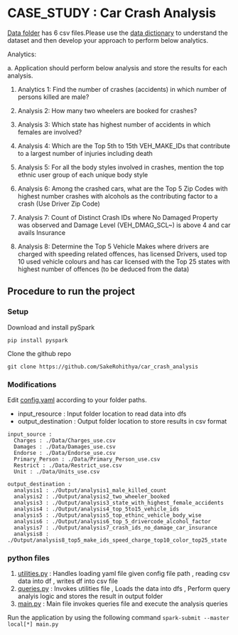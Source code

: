 # CASE_STUDY : Car Crash Analysis

[Data folder](https://github.com/SakeRohithya/car_crash_analysis/tree/ebf1da19c3cc6f91b49867242217c74d8accecc5/Data) has 6 csv files.Please use the [data dictionary](https://github.com/SakeRohithya/car_crash_analysis/blob/ebf1da19c3cc6f91b49867242217c74d8accecc5/Data%20Dictionary.xlsx) to understand the dataset and then develop your approach to perform below analytics.

Analytics:

a. Application should perform below analysis and store the results for each analysis.

  1. Analytics 1: Find the number of crashes (accidents) in which number of persons killed are male?
  
  2. Analysis 2: How many two wheelers are booked for crashes?
  
  3. Analysis 3: Which state has highest number of accidents in which females are involved?
  
  4. Analysis 4: Which are the Top 5th to 15th VEH_MAKE_IDs that contribute to a largest number of injuries including death
  
  5. Analysis 5: For all the body styles involved in crashes, mention the top ethnic user group of each unique body style
  
  6. Analysis 6: Among the crashed cars, what are the Top 5 Zip Codes with highest number crashes with alcohols as the contributing factor to a crash (Use Driver Zip Code)
  
  7. Analysis 7: Count of Distinct Crash IDs where No Damaged Property was observed and Damage Level (VEH_DMAG_SCL~) is above 4 and car avails Insurance
  
  8. Analysis 8: Determine the Top 5 Vehicle Makes where drivers are charged with speeding related offences, has licensed Drivers, used top 10 used vehicle colours and has car licensed with the Top 25 states with highest number of offences (to be deduced from the data)

## Procedure to run the project

### Setup
Download and install pySpark 
```
pip install pyspark 
```
Clone the github repo 
```
git clone https://github.com/SakeRohithya/car_crash_analysis
```
### Modifications
Edit [config.yaml](https://github.com/SakeRohithya/car_crash_analysis/) according to your folder paths.
- input_resource : Input folder location to read data into dfs
- output_destination : Output folder location to store results in csv format
```
input_source :
  Charges : ./Data/Charges_use.csv
  Damages : ./Data/Damages_use.csv
  Endorse : ./Data/Endorse_use.csv
  Primary_Person : ./Data/Primary_Person_use.csv
  Restrict : ./Data/Restrict_use.csv
  Unit : ./Data/Units_use.csv

output_destination :
  analysis1 : ./Output/analysis1_male_killed_count
  analysis2 : ./Output/analysis2_two_wheeler_booked
  analysis3 : ./Output/analysis3_state_with_highest_female_accidents
  analysis4 : ./Output/analysis4_top_5to15_vehicle_ids
  analysis5 : ./Output/analysis5_top_ethinc_vehicle_body_wise
  analysis6 : ./Output/analysis6_top_5_drivercode_alcohol_factor
  analysis7 : ./Output/analysis7_crash_ids_no_damage_car_insurance
  analysis8 : ./Output/analysis8_top5_make_ids_speed_charge_top10_color_top25_state

```
### python files
1. [utilities.py]() : Handles loading yaml file given config file path , reading csv data into df , writes df into csv file
2. [queries.py]() : Invokes utilities file , Loads the data into dfs , Perform query analyis logic  and stores the result in output folder
3. [main.py]() : Main file invokes queries file and execute the analysis queries

Run the application by using the following command
```spark-submit --master local[*] main.py ```







